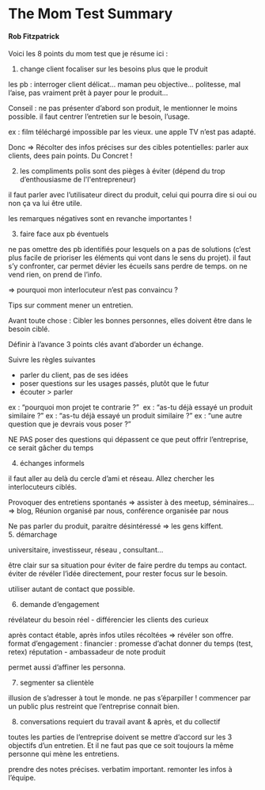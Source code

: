 # The Mom Test Summary
#### Rob Fitzpatrick


Voici les 8 points du mom test que je résume ici :

1. change client focaliser sur les besoins plus que le produit

les pb : interroger client délicat… maman peu objective… politesse, mal l’aise, pas vraiment prêt à payer pour le produit…

Conseil : ne pas présenter d’abord son produit, le mentionner le moins possible. il faut centrer l’entretien sur le besoin, l’usage.

ex : film téléchargé impossible par les vieux. une apple TV n’est pas adapté.

Donc => Récolter des infos précises sur des cibles potentielles: parler aux clients, dees pain points. Du Concret !


2. les compliments polis sont des pièges à éviter (dépend du trop d’enthousiasme de l'l'entrepreneur)

il faut parler avec l’utilisateur direct du produit, celui qui pourra dire si oui ou non ça va lui être utile.

les remarques négatives sont en revanche importantes !


3. faire face aux pb éventuels 

ne pas omettre des pb identifiés pour lesquels on a pas de solutions (c’est plus facile de prioriser les éléments qui vont dans le sens du projet). 
il faut s’y confronter, car permet dévier les écueils sans perdre de temps. on ne vend rien, on prend de l’info.

=> pourquoi mon interlocuteur n’est pas convaincu ?

Tips sur comment mener un entretien.

Avant toute chose : Cibler les bonnes personnes, elles doivent être dans le besoin ciblé.

Définir à l’avance 3 points clés avant d’aborder un échange.

Suivre les règles suivantes
- parler du client, pas de ses idées
- poser questions sur les usages passés, plutôt que le futur
- écouter > parler

ex : “pourquoi mon projet te contrarie ?”  ex : “as-tu déjà essayé un produit similaire ?”
ex : “as-tu déjà essayé un produit similaire ?”
ex : “une autre question que je devrais vous poser ?”

NE PAS poser des questions qui dépassent ce que peut offrir l’entreprise, ce serait gâcher du temps

4. échanges informels

il faut aller au delà du cercle d’ami et réseau. Allez chercher les interlocuteurs ciblés.

Provoquer des entretiens spontanés
=> assister à des meetup, séminaires…
=> blog, Réunion organisé par nous, conférence organisée par nous

Ne pas parler du produit, paraitre désintéressé => les gens kiffent.   
5. démarchage

universitaire, investisseur, réseau , consultant…

être clair sur sa situation pour éviter de faire perdre du temps au contact.
éviter de révéler l’idée directement, pour rester focus sur le besoin.

utiliser autant de contact que possible.

6. demande d’engagement

révélateur du besoin réel - différencier les clients des curieux

après contact étable, après infos utiles récoltées => révéler son offre. 
format d’engagement : financier : promesse d’achat donner du temps (test, retex)
réputation - ambassadeur de note produit

permet aussi d’affiner les personna. 

7. segmenter sa clientèle

illusion de s’adresser à tout le monde. ne pas s’éparpiller !
commencer par un public plus restreint que l’entreprise connait bien.

8. conversations requiert du travail avant & après, et du collectif

toutes les parties de l’entreprise doivent se mettre d’accord sur les 3 objectifs d’un entretien. 
Et il ne faut pas que ce soit toujours la même  personne qui mène les entretiens.

prendre des notes précises.
verbatim important.
remonter les infos à l’équipe.
